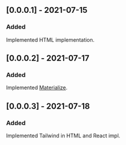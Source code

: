 ## [0.0.0.1] - 2021-07-15
### Added
Implemented HTML implementation.

## [0.0.0.2] - 2021-07-17
### Added
Implemented [Materialize](https://materializecss.com/).

## [0.0.0.3] - 2021-07-18
### Added
Implemented Tailwind in HTML and React impl.


<!-- guide https://keepachangelog.com/en/1.0.0/ -->

